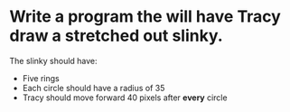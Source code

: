 # Write a program the will have Tracy draw a stretched out slinky.
The slinky should have:
* Five rings
* Each circle should have a radius of 35
* Tracy should move forward 40 pixels after **every** circle
